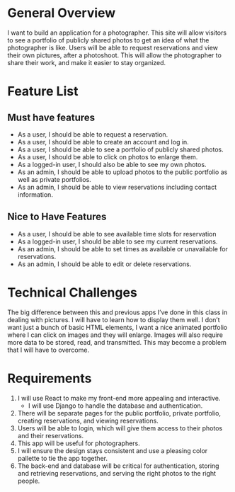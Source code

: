 # General Overview
I want to build an application for a photographer. This site will allow visitors to see a portfolio
of publicly shared photos to get an idea of what the photographer is like. Users will be able to request
reservations and view their own pictures, after a photoshoot. This will allow the photographer to share
their work, and make it easier to stay organized.

# Feature List
## Must have features
- As a user, I should be able to request a reservation.
- As a user, I should be able to create an account and log in.
- As a user, I should be able to see a portfolio of publicly shared photos.
- As a user, I should be able to click on photos to enlarge them.
- As a logged-in user, I should also be able to see my own photos.
- As an admin, I should be able to upload photos to the public portfolio as well as private portfolios.
- As an admin, I should be able to view reservations including contact information.

## Nice to Have Features
- As a user, I should be able to see available time slots for reservation
- As a logged-in user, I should be able to see my current reservations.
- As an admin, I should be able to set times as available or unavailable for reservations.
- As an admin, I should be able to edit or delete reservations.

# Technical Challenges
The big difference between this and previous apps I’ve done in this class in dealing with
pictures. I will have to learn how to display them well. I don’t want just a bunch of basic HTML
elements, I want a nice animated portfolio where I can click on images and they will enlarge.
Images will also require more data to be stored, read, and transmitted. This may become a
problem that I will have to overcome.

# Requirements
1. I will use React to make my front-end more appealing and interactive.
    - I will use Django to handle the database and authentication.
2. There will be separate pages for the public portfolio, private portfolio, creating
reservations, and viewing reservations.
3. Users will be able to login, which will give them access to their photos and their
reservations.
4. This app will be useful for photographers.
5. I will ensure the design stays consistent and use a pleasing color pallette to tie the app
together.
6. The back-end and database will be critical for authentication, storing and retrieving
reservations, and serving the right photos to the right people.
